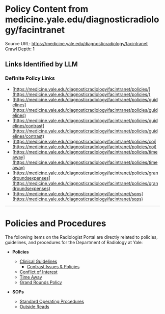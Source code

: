 # Policy Content from medicine.yale.edu/diagnosticradiology/facintranet

Source URL: https://medicine.yale.edu/diagnosticradiology/facintranet
Crawl Depth: 1

## Links Identified by LLM

### Definite Policy Links

- [https://medicine.yale.edu/diagnosticradiology/facintranet/policies/](https://medicine.yale.edu/diagnosticradiology/facintranet/policies/)
- [https://medicine.yale.edu/diagnosticradiology/facintranet/policies/guidelines](https://medicine.yale.edu/diagnosticradiology/facintranet/policies/guidelines)
- [https://medicine.yale.edu/diagnosticradiology/facintranet/policies/guidelines/contrast](https://medicine.yale.edu/diagnosticradiology/facintranet/policies/guidelines/contrast)
- [https://medicine.yale.edu/diagnosticradiology/facintranet/policies/coi](https://medicine.yale.edu/diagnosticradiology/facintranet/policies/coi)
- [https://medicine.yale.edu/diagnosticradiology/facintranet/policies/timeaway](https://medicine.yale.edu/diagnosticradiology/facintranet/policies/timeaway)
- [https://medicine.yale.edu/diagnosticradiology/facintranet/policies/grandroundsexpenses](https://medicine.yale.edu/diagnosticradiology/facintranet/policies/grandroundsexpenses)
- [https://medicine.yale.edu/diagnosticradiology/facintranet/sops](https://medicine.yale.edu/diagnosticradiology/facintranet/sops)

---

# Policies and Procedures

The following items on the Radiologist Portal are directly related to policies, guidelines, and procedures for the Department of Radiology at Yale:

* **Policies**
  * [Clinical Guidelines](/diagnosticradiology/facintranet/policies/guidelines)
    * [Contrast Issues & Policies](/diagnosticradiology/facintranet/policies/guidelines/contrast)
  * [Conflict of Interest](/diagnosticradiology/facintranet/policies/coi)
  * [Time Away](/diagnosticradiology/facintranet/policies/timeaway)
  * [Grand Rounds Policy](/diagnosticradiology/facintranet/policies/grandroundsexpenses)

* **SOPs**
  * [Standard Operating Procedures](/diagnosticradiology/facintranet/sops)
  * [Outside Reads](/diagnosticradiology/facintranet/sops/outsidereads)
